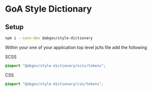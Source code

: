 # GoA Style Dictionary

## Setup

```bash
npm i --save-dev @abgov/style-dictionary
```

Within your one of your application top level js/ts file
add the following

SCSS
```scss
@import "@abgov/style-dictionary/scss/tokens";
```

CSS
```css
@import "@abgov/style-dictionary/css/tokens";
```



